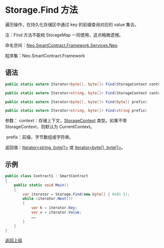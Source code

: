 # Storage.Find 方法

遍历操作，在持久化存储区中通过 key 的前缀查询对应的 value 集合。

注：Find 方法不能和 StorageMap 一同使用，这点略微遗憾。

命名空间：[Neo.SmartContract.Framework.Services.Neo](../../neo.md)

程序集：Neo.SmartContract.Framework

## 语法

```c#
public static extern Iterator<byte[], byte[]> Find(StorageContext context, byte[] prefix)
```

```c#
public static extern Iterator<string, byte[]> Find(StorageContext context, string prefix)
```

```c#
public static extern Iterator<byte[], byte[]> Find(byte[] prefix)
```

```c#
public static extern Iterator<string, byte[]> Find(string prefix)
```

参数：
	context：存储上下文，[StorageContext](../StorageContext.md) 类型。如果不带 StorageContext，则默认为 CurrentContext。

​	prefix：前缀，字节数组或字符串。

返回值：[Iterator\<string, byte[]>](../Iterator.md) 或 [Iterator\<byte[], byte[]>]((../Iterator.md))。

## 示例

```c#
public class Contract1 : SmartContract
{
    public static void Main()
    {
        var iterator = Storage.Find(new byte[] { 0x01 });
		while (iterator.Next())
		{
    		var k = iterator.Key;
    		var v = iterator.Value;
    		……
		}
    }
}
```



[返回上级](../Storage.md)
